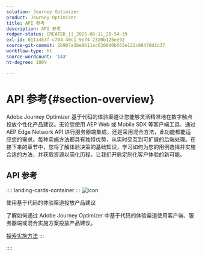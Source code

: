 ```yaml
---
solution: Journey Optimizer
product: Journey Optimizer
title: API 参考
description: API 参考
redpen-status: CREATED_||_2025-08-11_20-54-39
exl-id: 0111453f-c704-40c1-9e74-2320b125ee92
source-git-commit: 2b907a3be8b11ac6308d0b563e122c88478d1d37
workflow-type: ht
source-wordcount: '143'
ht-degree: 100%

---
```


# API 参考{#section-overview}

Adobe Journey Optimizer 基于代码的体验渠道让您能够灵活精准地在数字触点投放个性化产品建议。无论您使用 AEP Web 或 Mobile SDK 等客户端工具、通过 AEP Edge Network API 进行服务器端集成，还是采用混合方法，此功能都能适应您的需求。每种实施方法都具有独特优势，从实时交互到可扩展的后端处理。在接下来的章节中，您将了解体验决策的基础知识，学习如何为您的用例选择并实施合适的方法，并获取资源以简化历程。让我们开启定制化客户体验的新可能。

## API 参考

:::: landing-cards-container
:::
![icon](https://cdn.experienceleague.adobe.com/icons/code-branch.svg)

使用基于代码的体验渠道投放产品建议

了解如何通过 Adobe Journey Optimizer 中基于代码的体验渠道使用客户端、服务器端或混合实施方案投放产品建议。

[探索实施方法](../using/experience-decisioning/api-reference/deliver.md)
:::

::::
